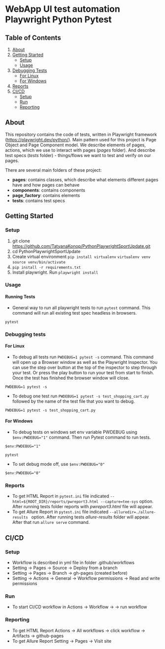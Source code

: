 # WebApp UI test automation Playwright Python Pytest

## Table of Contents
1. [About](#about)
2. [Getting Started](#getting-started)
    - [Setup](#setup)
    - [Usage](#usage)
3. [Debugging Tests](#debugging-tests)
    - [For Linux](#for-linux)
    - [For Windows](#for-windows)
4. [Reports](#reports)
5. [CI/CD](#cicd)
    - [Setup](#setup-1)
    - [Run](#run)
    - [Reporting](#reporting)

## About
This repository contains the code of tests, written in Playwright framework (https://playwright.dev/python/). Main pattern used for this project is Page Object and Page Component model. We describe elements of pages, actions, which we use to interact with pages (*pages* folder). And describe test specs (*tests* folder) - things/flows we want to test and verify on our pages.

There are several main folders of these project:
- **pages**: contains classes, which describe what elements different pages have and how pages can behave
- **components**: contains components
- **page_factory**: contains elements
- **tests**: contains test specs

## Getting Started

### Setup

1. git clone https://github.com/TatyanaKonop/PythonPlaywrightSportUpdate.git
2. cd PythonPlaywrightSportUpdate
3. Create virtual environment
   `pip install virtualenv`
   `virtualenv venv`
   `source venv/bin/activate`
4. `pip install -r requirements.txt`
5. Install playwright. Run `playwright install`

### Usage

#### Running Tests

* General way to run all playwright tests to run `pytest` command. This command will run all existing test spec headless in browsers.

```
pytest
```

### Debugging tests

#### For Linux

* To debug all tests run `PWDEBUG=1 pytest -s` command. This command will open up a Browser window as well as
  the Playwright Inspector. You can use the step over button at the top of the inspector to step through your test.
  Or press the play button to run your test from start to finish. Once the test has finished the browser window will
  close.

```
PWDEBUG=1 pytest -s
```

* To debug one test run `PWDEBUG=1 pytest -s test_shopping_cart.py` followed by the name of the test file that you want
  to debug.

```
PWDEBUG=1 pytest -s test_shopping_cart.py
```

#### For Windows

* To debug tests on windows set env variable PWDEBUG using `$env:PWDEBUG="1"` command. Then run Pytest command to run
  tests.

```
$env:PWDEBUG="1"
```

```
pytest
```

* To set debug mode off, use `$env:PWDEBUG="0"`

```
$env:PWDEBUG="0"
```


### Reports

* To get HTML Report in `pytest.ini` file indicated `--html=${ROOT_DIR}/reports/pwreport3.html --capture=tee-sys` option. After running tests folder reports with *pwreport3.html* file will appear.
* To get Allure Report in `pytest.ini` file indicated `--alluredir=./allure-results ` option. After running tests *allure-results* folder will appear. After that run `allure serve` command.

## CI/CD

### Setup

* Workflow is described in  yml file in folder .github/workflows
* Setting -> Pages -> Source -> Deploy from a branch
* Setting -> Pages -> Branch -> gh-pages (created before)
* Setting -> Actions -> General -> Workflow permissions -> Read and write permissions

### Run

* To start CI/CD workflow in Actions -> Workflow -> <name workflow> -> run workflow

### Reporting

* To get HTML Report Actions -> All workflows -> click workflow -> Artifacts -> github-pages
* To get Allure Report Setting -> Pages -> Visit site

